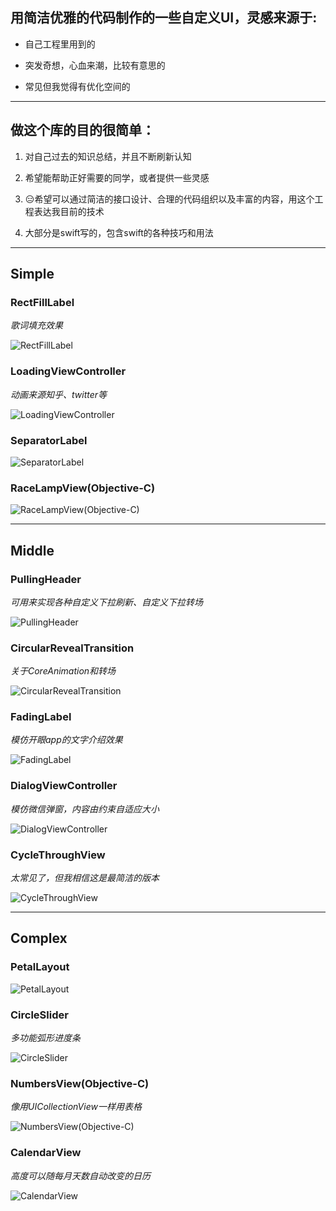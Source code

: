 ## 用简洁优雅的代码制作的一些自定义UI，灵感来源于:

* 自己工程里用到的

* 突发奇想，心血来潮，比较有意思的

* 常见但我觉得有优化空间的

---

## 做这个库的目的很简单：

1. 对自己过去的知识总结，并且不断刷新认知

2. 希望能帮助正好需要的同学，或者提供一些灵感

3. 😑希望可以通过简洁的接口设计、合理的代码组织以及丰富的内容，用这个工程表达我目前的技术

4. 大部分是swift写的，包含swift的各种技巧和用法

---

## Simple 
### RectFillLabel
*歌词填充效果*

![RectFillLabel](https://github.com/blurryssky/10000ui/blob/master/gifs/Simple/RectFillLabel.gif)

### LoadingViewController
*动画来源知乎、twitter等*

![LoadingViewController](https://github.com/blurryssky/10000ui-swift/blob/master/gifs/Simple/LoadingViewController.gif)

### SeparatorLabel
![SeparatorLabel](https://github.com/blurryssky/10000ui-swift/blob/master/gifs/Simple/SeparatorLabel.png)

### RaceLampView(Objective-C)
![RaceLampView(Objective-C)](https://github.com/blurryssky/10000ui-swift/blob/master/gifs/Simple/RaceLampView.gif)

---

## Middle 
### PullingHeader
*可用来实现各种自定义下拉刷新、自定义下拉转场*

![PullingHeader](https://github.com/blurryssky/10000ui/blob/master/gifs/Middle/PullingHeader.gif)

### CircularRevealTransition
*关于CoreAnimation和转场*

![CircularRevealTransition](https://github.com/blurryssky/10000ui/blob/master/gifs/Middle/CircularRevealTransition.gif)

### FadingLabel
*模仿开眼app的文字介绍效果*

![FadingLabel](https://github.com/blurryssky/10000ui/blob/master/gifs/Middle/FadingLabel.gif)

### DialogViewController
*模仿微信弹窗，内容由约束自适应大小*

![DialogViewController](https://github.com/blurryssky/10000ui-swift/blob/master/gifs/Middle/DialogViewController.gif)

### CycleThroughView
*太常见了，但我相信这是最简洁的版本*

![CycleThroughView](https://github.com/blurryssky/10000ui-swift/blob/master/gifs/Middle/CycleThroughView.gif)

---

## Complex 
### PetalLayout
![PetalLayout](https://github.com/blurryssky/10000ui/blob/master/gifs/Complex/PetalLayout.gif)

### CircleSlider
*多功能弧形进度条*

![CircleSlider](https://github.com/blurryssky/10000ui-swift/blob/master/gifs/Complex/CircleSlider.gif)

### NumbersView(Objective-C)
*像用UICollectionView一样用表格*

![NumbersView(Objective-C)](https://github.com/blurryssky/10000ui-swift/blob/master/gifs/Complex/NumbersView.gif)

### CalendarView
*高度可以随每月天数自动改变的日历*

![CalendarView](https://github.com/blurryssky/10000ui-swift/blob/master/gifs/Complex/CalendarView.gif)
